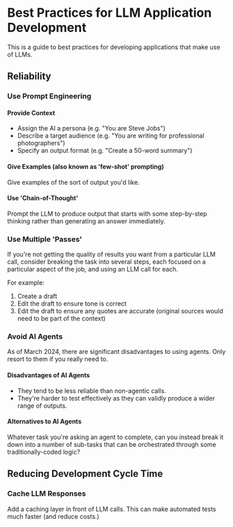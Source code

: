 # Best Practices for LLM Application Development

This is a guide to best practices for developing applications that make use of LLMs.

## Reliability

### Use Prompt Engineering

#### Provide Context
* Assign the AI a persona (e.g. "You are Steve Jobs")
* Describe a target audience (e.g. "You are writing for professional photographers")
* Specify an output format (e.g. "Create a 50-word summary")

#### Give Examples (also known as 'few-shot' prompting)
Give examples of the sort of output you'd like.

#### Use 'Chain-of-Thought'
Prompt the LLM to produce output that starts with some step-by-step thinking rather than generating an answer immediately.

### Use Multiple 'Passes'
If you're not getting the quality of results you want from a particular LLM call, consider breaking the task into several steps, each focused on a particular aspect of the job, and using an LLM call for each.

For example:
1. Create a draft
2. Edit the draft to ensure tone is correct
3. Edit the draft to ensure any quotes are accurate (original sources would need to be part of the context)

### Avoid AI Agents
As of March 2024, there are significant disadvantages to using agents. Only resort to them if you really need to.

#### Disadvantages of AI Agents
* They tend to be less reliable than non-agentic calls.
* They're harder to test effectively as they can validly produce a wider range of outputs.

#### Alternatives to AI Agents
Whatever task you're asking an agent to complete, can you instead break it down into a number of sub-tasks that can be orchestrated through some traditionally-coded logic?

## Reducing Development Cycle Time

### Cache LLM Responses
Add a caching layer in front of LLM calls. This can make automated tests much faster (and reduce costs.)
